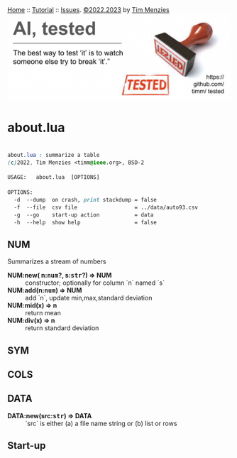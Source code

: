 &nbsp;<p><a name=top></a>
[Home](/README.md#top) :: [Tutorial]() :: [Issues](). [&copy;2022,2023](/LICENSE.md) by [Tim Menzies](http://menzies.us)
<img  src="/docs/img/banner.png">


# about.lua

```css

about.lua : summarize a table
(c)2022, Tim Menzies <timm@ieee.org>, BSD-2 

USAGE:   about.lua  [OPTIONS]

OPTIONS:
  -d  --dump  on crash, print stackdump = false
  -f  --file  csv file                  = ../data/auto93.csv
  -g  --go    start-up action           = data
  -h  --help  show help                 = false

```
 
## NUM	
Summarizes a stream of numbers	

<dl>
<dt><b> NUM:new(  n:<tt>num</tt>?, s:<tt>str</tt>?) &rArr;  NUM </b></dt><dd>   constructor; optionally for column `n` named `s`  </dd>
<dt><b> NUM:add(n:<tt>num</tt>) &rArr;  NUM </b></dt><dd>  add `n`, update min,max,standard deviation </dd>
<dt><b> NUM:mid(x) &rArr;  n </b></dt><dd>  return mean </dd>
<dt><b> NUM:div(x) &rArr;  n </b></dt><dd>  return standard deviation </dd>
</dl>

## SYM	
## COLS	
## DATA	

<dl>
<dt><b> DATA:new(src:<tt>str</tt>) &rArr;  DATA </b></dt><dd>  `src` is either (a) a file name string or (b) list or rows </dd>
</dl>

## Start-up	

